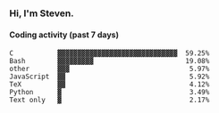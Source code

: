 ### Hi, I'm Steven.

#### Coding activity (past 7 days)
```
C           ▓▓▓▓▓▓▓▓▓▓▓▓▓▓▓▓▓▓▓▓▓▓▓▓▓▓▓▓▓▓  59.25%
Bash        ▓▓▓▓▓▓▓▓▓                       19.08%
other       ▓▓▓                              5.97%
JavaScript  ▓▓                               5.92%
TeX         ▓▓                               4.12%
Python      ▓                                3.49%
Text only   ▓                                2.17%
```
